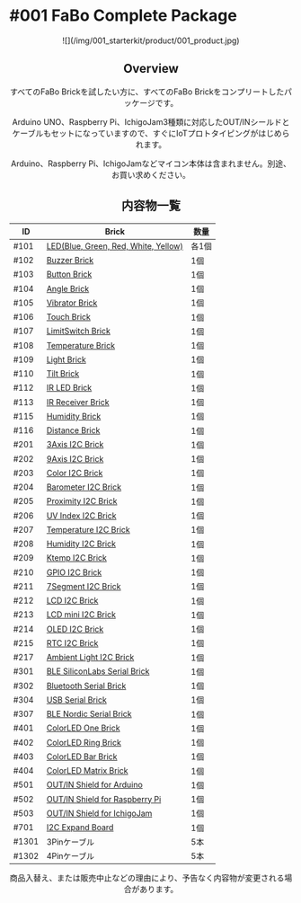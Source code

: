 # #001 FaBo Complete Package

<center>
![](/img/001_starterkit/product/001_product.jpg)
<!--COLORME-->

## Overview
すべてのFaBo Brickを試したい方に、すべてのFaBo Brickをコンプリートしたパッケージです。

Arduino UNO、Raspberry Pi、IchigoJam3種類に対応したOUT/INシールドとケーブルもセットになっていますので、すぐにIoTプロトタイピングがはじめられます。

Arduino、Raspberry Pi、IchigoJamなどマイコン本体は含まれません。別途、お買い求めください。

## 内容物一覧

|ID|Brick|数量|
|--|--|--|
|#101|[LED(Blue, Green, Red, White, Yellow)](http://fabo.io/101_A.html)|各1個|
|#102|[Buzzer Brick](http://fabo.io/102.html)|1個|
|#103|[Button Brick](http://fabo.io/103.html)|1個|
|#104|[Angle Brick](http://fabo.io/104.html)|1個|
|#105|[Vibrator Brick](http://fabo.io/105.html)|1個|
|#106|[Touch Brick](http://fabo.io/106.html)|1個|
|#107|[LimitSwitch Brick](http://fabo.io/107.html)|1個|
|#108|[Temperature Brick](http://fabo.io/108.html)|1個|
|#109|[Light Brick](http://fabo.io/109.html)|1個|
|#110|[Tilt Brick](http://fabo.io/110.html)|1個|
|#112|[IR LED Brick](http://fabo.io/112.html)|1個|
|#113|[IR Receiver Brick](http://fabo.io/113.html)|1個|
|#115|[Humidity Brick](http://fabo.io/115.html)|1個|
|#116|[Distance Brick](http://fabo.io/116.html)|1個|
|#201|[3Axis I2C Brick](http://fabo.io/201.html)|1個|
|#202|[9Axis I2C Brick](http://fabo.io/202.html)|1個|
|#203|[Color I2C Brick](http://fabo.io/203.html)|1個|
|#204|[Barometer I2C Brick](http://fabo.io/204.html)|1個|
|#205|[Proximity I2C Brick](http://fabo.io/205.html)|1個|
|#206|[UV Index I2C Brick](http://fabo.io/206.html)|1個|
|#207|[Temperature I2C Brick](http://fabo.io/207.html)|1個|
|#208|[Humidity I2C Brick](http://fabo.io/208.html)|1個|
|#209|[Ktemp I2C Brick](http://fabo.io/209.html)|1個|
|#210|[GPIO I2C Brick](http://fabo.io/210.html)|1個|
|#211|[7Segment I2C Brick](http://fabo.io/211.html)|1個|
|#212|[LCD I2C Brick](http://fabo.io/212.html)|1個|
|#213|[LCD mini I2C Brick](http://fabo.io/213.html)|1個|
|#214|[OLED I2C Brick](http://fabo.io/214.html)|1個|
|#215|[RTC I2C Brick](http://fabo.io/215.html)|1個|
|#217|[Ambient Light I2C Brick](http://fabo.io/217.html)|1個|
|#301|[BLE SiliconLabs Serial Brick](http://fabo.io/301.html)|1個|
|#302|[Bluetooth Serial Brick](http://fabo.io/302.html)|1個|
|#304|[USB Serial Brick](http://fabo.io/304.html)|1個|
|#307|[BLE Nordic Serial Brick](http://fabo.io/307.html)|1個|
|#401|[ColorLED One Brick](http://fabo.io/401.html)|1個|
|#402|[ColorLED Ring Brick](http://fabo.io/402.html)|1個|
|#403|[ColorLED Bar Brick](http://fabo.io/403.html)|1個|
|#404|[ColorLED Matrix Brick](http://fabo.io/404.html)|1個|
|#501|[OUT/IN Shield for Arduino](http://fabo.io/501.html)|1個|
|#502|[OUT/IN Shield for Raspberry Pi](http://fabo.io/502.html)|1個|
|#503|[OUT/IN Shield for IchigoJam](http://fabo.io/503.html)|1個|
|#701|[I2C Expand Board](http://fabo.io/701.html)|1個|
|#1301|3Pinケーブル|5本|
|#1302|4Pinケーブル|5本|

商品入替え、または販売中止などの理由により、予告なく内容物が変更される場合があります。

